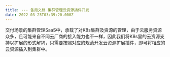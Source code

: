 ```yaml
---
title: --- 备用文档 集群管理云资源插件开发
date: 2022-03-25T03:39:20.000Z
---
```



交付场景的集群管理SaaS中，承载了对K8s集群及资源的管理，由于云服务资源众多，且可能来自不同云厂商的接入能力也不一样，因此我们将K8s里的云资源支持以扩展的形式解耦，只需要按照对应的规范开发云资源扩展插件，即可将相应的云资源插入到集群中。
